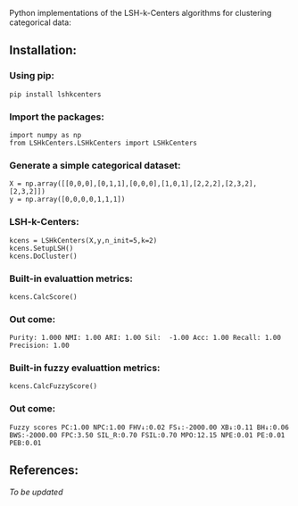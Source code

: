 Python implementations of the LSH-k-Centers algorithms for clustering categorical data:

## Installation:
### Using pip: 
```shell
pip install lshkcenters
```

### Import the packages:
```shell
import numpy as np
from LSHkCenters.LSHkCenters import LSHkCenters
```
### Generate a simple categorical dataset:

```shell
X = np.array([[0,0,0],[0,1,1],[0,0,0],[1,0,1],[2,2,2],[2,3,2],[2,3,2]])
y = np.array([0,0,0,0,1,1,1])
```

### LSH-k-Centers: 

```shell
kcens = LSHkCenters(X,y,n_init=5,k=2)
kcens.SetupLSH()
kcens.DoCluster()

```

### Built-in evaluattion metrics:
```shell
kcens.CalcScore()
```

### Out come:
```shell
Purity: 1.000 NMI: 1.00 ARI: 1.00 Sil:  -1.00 Acc: 1.00 Recall: 1.00 Precision: 1.00
```

### Built-in fuzzy evaluattion metrics:
```shell
kcens.CalcFuzzyScore()
```

### Out come:
```shell
Fuzzy scores PC:1.00 NPC:1.00 FHV↓:0.02 FS↓:-2000.00 XB↓:0.11 BH↓:0.06 BWS:-2000.00 FPC:3.50 SIL_R:0.70 FSIL:0.70 MPO:12.15 NPE:0.01 PE:0.01 PEB:0.01
```


## References:
*To be updated*
